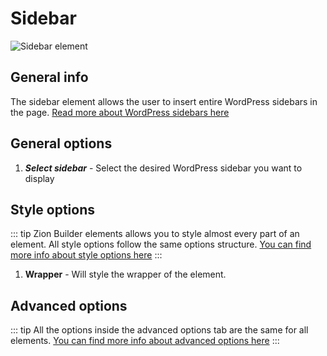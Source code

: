 # Sidebar

![Sidebar element](/assets/images/elements/sidebar.png)

## General info

The sidebar element allows the user to insert entire WordPress sidebars in the page. [Read more about WordPress sidebars here](https://wordpress.com/go/content-blogging/what-is-a-wordpress-com-sidebar/)

## General options

1. ***Select sidebar*** - Select the desired WordPress sidebar you want to display

## Style options

::: tip
Zion Builder elements allows you to style almost every part of an element. All style options follow the same options structure. [You can find more info about style options here](/features/element-styles)
:::

1. **Wrapper** - Will style the wrapper of the element.

## Advanced options

::: tip
All the options inside the advanced options tab are the same for all elements. [You can find more info about advanced options here](/features/advanced-options)
:::
